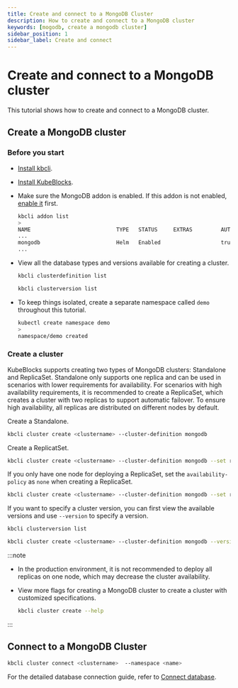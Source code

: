 ```yaml
---
title: Create and connect to a MongoDB Cluster
description: How to create and connect to a MongoDB cluster
keywords: [mogodb, create a mongodb cluster]
sidebar_position: 1
sidebar_label: Create and connect
---
```


# Create and connect to a MongoDB cluster

This tutorial shows how to create and connect to a MongoDB cluster.

## Create a MongoDB cluster

### Before you start

* [Install kbcli](./../../installation/install-with-kbcli/install-kbcli.md).
* [Install KubeBlocks](./../../installation/install-with-kbcli/install-kubeblocks-with-kbcli.md).
* Make sure the MongoDB addon is enabled. If this addon is not enabled, [enable it](./../../overview/supported-addons.md#use-addons) first.

  ```bash
  kbcli addon list
  >
  NAME                           TYPE   STATUS     EXTRAS         AUTO-INSTALL   INSTALLABLE-SELECTOR
  ...
  mongodb                        Helm   Enabled                   true
  ...
  ```

* View all the database types and versions available for creating a cluster.

  ```bash
  kbcli clusterdefinition list

  kbcli clusterversion list
  ```

* To keep things isolated, create a separate namespace called `demo` throughout this tutorial.

  ```bash
  kubectl create namespace demo
  >
  namespace/demo created
  ```

### Create a cluster

KubeBlocks supports creating two types of MongoDB clusters: Standalone and ReplicaSet. Standalone only supports one replica and can be used in scenarios with lower requirements for availability. For scenarios with high availability requirements, it is recommended to create a ReplicaSet, which creates a cluster with two replicas to support automatic failover. To ensure high availability, all replicas are distributed on different nodes by default.

Create a Standalone.

```bash
kbcli cluster create <clustername> --cluster-definition mongodb
```

Create a ReplicatSet.

```bash
kbcli cluster create <clustername> --cluster-definition mongodb --set replicas=2 
```

If you only have one node for deploying a ReplicaSet, set the `availability-policy` as `none` when creating a ReplicaSet.

```bash
kbcli cluster create <clustername> --cluster-definition mongodb --set replicas=2 --topology-keys null
```

If you want to specify a cluster version, you can first view the available versions and use `--version` to specify a version.

```bash
kbcli clusterversion list

kbcli cluster create <clustername> --cluster-definition mongodb --version mongodb-6.0
```

:::note

* In the production environment, it is not recommended to deploy all replicas on one node, which may decrease the cluster availability.
* View more flags for creating a MongoDB cluster to create a cluster with customized specifications.

  ```bash
  kbcli cluster create --help
  ```

:::

## Connect to a MongoDB Cluster

```bash
kbcli cluster connect <clustername>  --namespace <name>
```

For the detailed database connection guide, refer to [Connect database](./../../connect_database/overview-of-database-connection.md).
